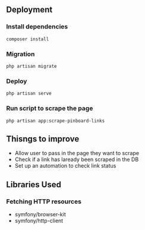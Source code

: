 ## Deployment 

### Install dependencies
```
composer install
```

### Migration
```
php artisan migrate
```

### Deploy
```
php artisan serve
```

### Run script to scrape the page
```
php artisan app:scrape-pinboard-links
```

## Thisngs to improve
* Allow user to pass in the page they want to scrape
* Check if a link has laready been scraped in the DB
* Set up an automation to check link status

## Libraries Used
### Fetching HTTP resources 
* symfony/browser-kit
* symfony/http-client
